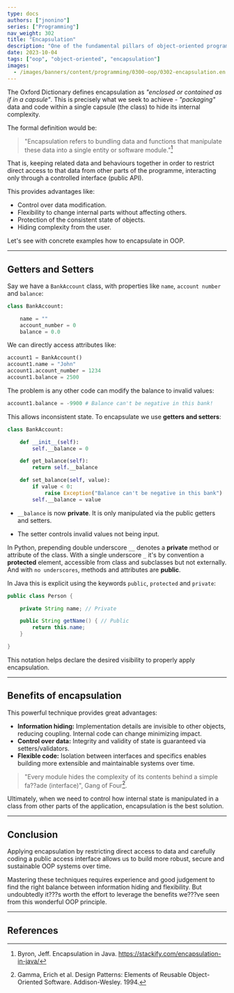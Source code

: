 ```yaml
---
type: docs
authors: ["jnonino"]
series: ["Programming"]
nav_weight: 302
title: "Encapsulation"
description: "One of the fundamental pillars of object-oriented programming is encapsulation. This powerful characteristic allows us to control access to class members, hiding implementation details and protecting the state of our objects. In this article we will delve into the concept of encapsulation, the usefulness of getters, setters, public/private properties and methods, and the important benefits this provides us as developers."
date: 2023-10-04
tags: ["oop", "object-oriented", "encapsulation"]
images:
  - /images/banners/content/programming/0300-oop/0302-encapsulation.en.png
---
```


The Oxford Dictionary defines encapsulation as *"enclosed or contained as if in a capsule"*. This is precisely what we seek to achieve - *"packaging"* data and code within a single capsule (the class) to hide its internal complexity.

The formal definition would be:

> "Encapsulation refers to bundling data and functions that manipulate these data into a single entity or software module."[^1]

That is, keeping related data and behaviours together in order to restrict direct access to that data from other parts of the programme, interacting only through a controlled interface (public API).

This provides advantages like:

- Control over data modification.
- Flexibility to change internal parts without affecting others.
- Protection of the consistent state of objects.
- Hiding complexity from the user.

Let's see with concrete examples how to encapsulate in OOP.

---

## Getters and Setters

Say we have a `BankAccount` class, with properties like `name`, `account number` and `balance`:

```python
class BankAccount:

    name = ""
    account_number = 0
    balance = 0.0
```

We can directly access attributes like:

```python
account1 = BankAccount()
account1.name = "John"
account1.account_number = 1234
account1.balance = 2500
```

The problem is any other code can modify the balance to invalid values:

```python
account1.balance = -9900 # Balance can't be negative in this bank!
```

This allows inconsistent state. To encapsulate we use **getters and setters**:

```python
class BankAccount:

    def __init__(self):
        self.__balance = 0

    def get_balance(self):
        return self.__balance

    def set_balance(self, value):
        if value < 0:
            raise Exception("Balance can't be negative in this bank")
        self.__balance = value
```

- `__balance` is now **private**. It is only manipulated via the public getters and setters.

- The setter controls invalid values not being input.

In Python, prepending double underscore `__` denotes a **private** method or attribute of the class. With a single underscore `_` it's by convention a **protected** element, accessible from class and subclasses but not externally. And with `no underscores`, methods and attributes are **public**.

In Java this is explicit using the keywords `public`, `protected` and `private`:
```java
public class Person {

    private String name; // Private

    public String getName() { // Public
        return this.name;
    }

}
```

This notation helps declare the desired visibility to properly apply encapsulation.

---

## Benefits of encapsulation

This powerful technique provides great advantages:

- **Information hiding:** Implementation details are invisible to other objects, reducing coupling. Internal code can change minimizing impact.
- **Control over data:** Integrity and validity of state is guaranteed via setters/validators.
- **Flexible code:** Isolation between interfaces and specifics enables building more extensible and maintainable systems over time.

> "Every module hides the complexity of its contents behind a simple fa??ade (interface)", Gang of Four[^2].

Ultimately, when we need to control how internal state is manipulated in a class from other parts of the application, encapsulation is the best solution.

---

## Conclusion

Applying encapsulation by restricting direct access to data and carefully coding a public access interface allows us to build more robust, secure and sustainable OOP systems over time.

Mastering these techniques requires experience and good judgement to find the right balance between information hiding and flexibility. But undoubtedly it???s worth the effort to leverage the benefits we???ve seen from this wonderful OOP principle.

---

## References

[^1]: Byron, Jeff. Encapsulation in Java. https://stackify.com/encapsulation-in-java/
[^2]: Gamma, Erich et al. Design Patterns: Elements of Reusable Object-Oriented Software. Addison-Wesley. 1994.
